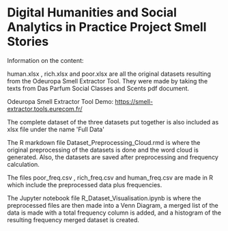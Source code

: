 # Digital Humanities and Social Analytics in Practice Project Smell Stories

Information on the content:

human.xlsx , rich.xlsx and poor.xlsx are all the original datasets resulting from the Odeuropa Smell Extractor Tool. They were made by taking the texts from Das Parfum Social Classes and Scents pdf document.

Odeuropa Smell Extractor Tool Demo: https://smell-extractor.tools.eurecom.fr/ 

The complete dataset of the three datasets put together is also included as xlsx file under the name 'Full Data'

The R markdown file Dataset_Preprocessing_Cloud.rmd is where the original preprocessing of the datasets is done and the word cloud is generated. Also, the datasets are saved after preprocessing and frequency calculation.

The files poor_freq.csv , rich_freq.csv and human_freq.csv are made in R which include the preprocessed data plus frequencies.

The Jupyter notebook file R_Dataset_Visualisation.ipynb is where the preprocessed files are then made into a Venn Diagram, a merged list of the data is made with a total frequency column is added, and a histogram of the resulting frequency merged dataset is created.
